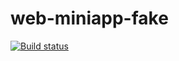 # web-miniapp-fake 

[![Build status](https://dev.azure.com/tiagoociandt/MyProject/_apis/build/status/web-miniapp%20-%201%20-%20CI)](https://dev.azure.com/tiagoociandt/MyProject/_build/latest?definitionId=3)

